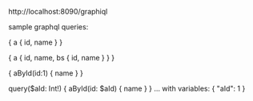 
http://localhost:8090/graphiql

sample graphql queries:

{
  a {
    id,
    name
  }
}


{
  a {
    id,
    name,
    bs {
      id,
      name
    }
  }
}


{
	aById(id:1) {
    name
  }
}


query($aId: Int!) 
{
	aById(id: $aId) {
    name
  }
}
... with variables:
{
  "aId": 1
}


